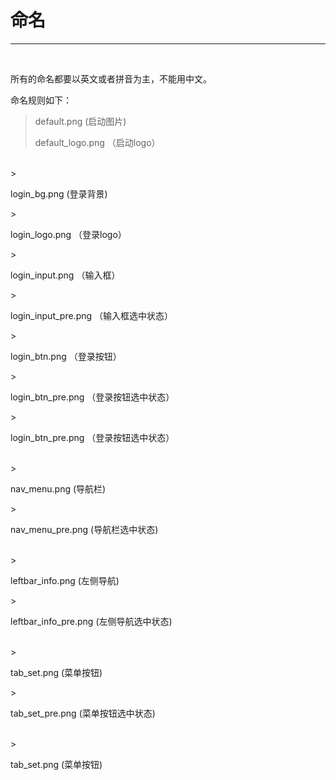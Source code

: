 # 命名


---


<br />

<p>所有的命名都要以英文或者拼音为主，不能用中文。</p>

命名规则如下：


><p>default.png (启动图片)</p>
><p> default_logo.png （启动logo）</p>

<br />
><p>login_bg.png (登录背景)</p>
><p> login_logo.png （登录logo）</p>
><p> login_input.png （输入框）</p>
><p> login_input_pre.png （输入框选中状态）</p>
><p> login_btn.png （登录按钮）</p>
><p> login_btn_pre.png （登录按钮选中状态）</p>
><p> login_btn_pre.png （登录按钮选中状态）</p>

<br />
><p>nav_menu.png (导航栏)</p>
><p>nav_menu_pre.png (导航栏选中状态)</p>

<br />
><p>leftbar_info.png (左侧导航)</p>
><p>leftbar_info_pre.png (左侧导航选中状态)</p>

<br />
><p>tab_set.png (菜单按钮)</p>
><p>tab_set_pre.png (菜单按钮选中状态)</p>

<br />
><p>tab_set.png (菜单按钮)</p>